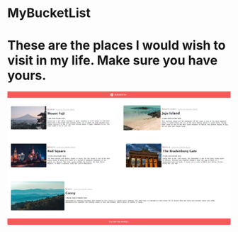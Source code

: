 # MyBucketList
<h1>These are the places I would wish to visit in my life. Make sure you have yours.</h1>
<img src="mybucketlist.png" alt="banner supposed to be here" align="center">

